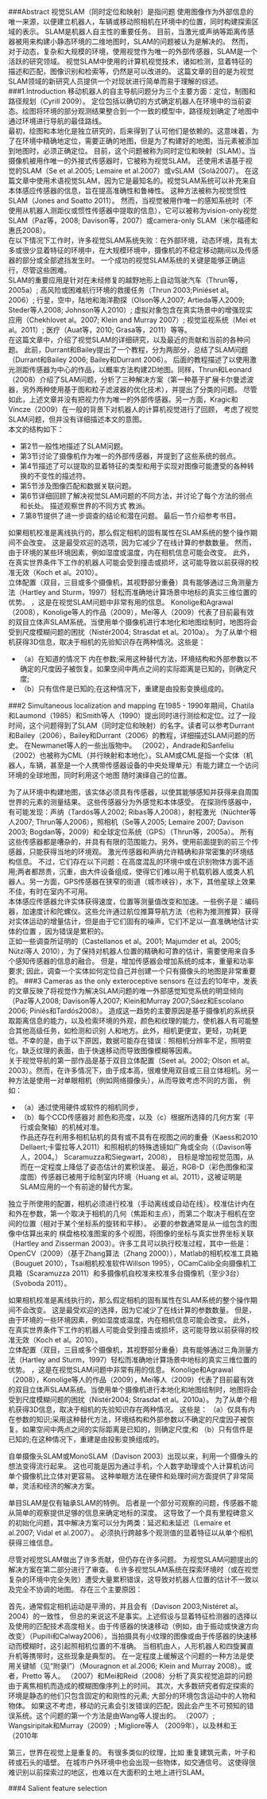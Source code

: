 ###Abstract
视觉SLAM（同时定位和映射）是指问题
使用图像作为外部信息的唯一来源，以便建立机器人，车辆或移动照相机在环境中的位置，同时构建探索区域的表示。
SLAM是机器人自主性的重要任务。
目前，当激光或声纳等距离传感器被用来构建小静态环境的二维地图时，SLAM的问题被认为是解决的。
然而，对于动态，复杂和大规模的环境，使用视觉作为唯一的外部传感器，SLAM是一个活跃的研究领域。
视觉SLAM中使用的计算机视觉技术，诸如检测，显着特征的描述和匹配，图像识别和检索等，仍然是可以改进的。
这篇文章的目的是为视觉SLAM领域的新研究人员提供一个对现状进行简单而易于理解的综述。
###1.Introduction
移动机器人的自主导航问题分为三个主要方面：定位，制图和路径规划（Cyrill 2009）。
定位包括以确切的方式确定机器人在环境中的当前姿态。绘图将环境的部分观测结果整合到一个一致的模型中，路径规划确定了地图中通过环境进行导航的最佳路线。   
最初，绘图和本地化是独立研究的，后来得到了认可他们是依赖的。这意味着，为了在环境中精确地定位，需要正确的地图，但是为了构建好的地图，当元素被添加到地图时，必须正确定位。
目前，这个问题被称为同时定位和映射（SLAM）。当摄像机被用作唯一的外接式传感器时，它被称为视觉SLAM。
还使用术语基于视觉的SLAM（Se et al.2005; Lemaire et al.2007）或vSLAM（Solà2007）。
在这篇文章中使用术语视觉SLAM，因为它是最知名的。视觉SLAM系统可以补充来自本体感应传感器的信息，旨在提高准确性和鲁棒性。
这种方法被称为视觉惯性SLAM（Jones and Soatto 2011）。
然而，当视觉被用作唯一的感知系统时（不使用从机器人测距仪或惯性传感器中提取的信息），它可以被称为vision-only视觉SLAM（Paz等，2008; Davison等，2007）或camera-only SLAM（米尔福德和惠氏2008）。  
在以下情况下工作时，许多视觉SLAM系统失败：在外部环境，动态环境，具有太多或很少显着特征的环境中，在大规模环境中，摄像机的不稳定移动期间以及传感器的部分或全部遮挡发生时。
一个成功的视觉SLAM系统的关键是能够正确运行，尽管这些困难。  
SLAM的重要应用是针对在未经修复的越野地形上自动驾驶汽车（Thrun等，2005a）; 高风险或困难航行环境的救援任务（Thrun 2003;Piniéset al。2006）;
行星，空中，陆地和海洋勘探（Olson等人2007; Artieda等人2009; Steder等人2008; Johnson等人2010）;
虚拟对象包含在真实场景中的增强现实应用（Chekhlovet al。2007; Klein and Murray 2007）; 视觉监视系统（Mei et al。2011）;
医疗（Auat等，2010; Grasa等，2011）等等。  
在这篇文章中，介绍了视觉SLAM的详细研究，以及最近的贡献和当前的各种问题。
此前，Durrant和Bailey提出了一个教程，分为两部分，总结了SLAM问题（Durrant和Bailey 2006; Bailey和Durrant 2006）。
后面的教程描述了以使用激光测距传感器为中心的作品，以概率方法构建2D地图。同样，Thrun和Leonard（2008）介绍了SLAM问题，分析了三种解决方案（第一种基于扩展卡尔曼滤波器，另外两种使用基于图和粒子滤波器的优化技术），并提出了分类的问题。
尽管如此，上述文章并没有把视力作为唯一的外部传感器。另一方面，Kragic和Vincze（2009）在一般的背景下对机器人的计算机视觉进行了回顾，
考虑了视觉SLAM问题，但并没有详细描述本文的意图。  
本文的结构如下：
* 第2节一般性地描述了SLAM问题。
* 第3节讨论了摄像机作为唯一的外部传感器，并提到了这些系统的弱点。
* 第4节描述了可以提取的显着特征的类型和用于实现对图像可能遭受的各种转换的不变性的描述符。
* 第5节涉及图像匹配和数据关联问题。
* 第6节详细回顾了解决视觉SLAM问题的不同方法，并讨论了每个方法的弱点和长处。 描述观察世界的不同方式
教派。
* 7.第8节提供了进一步调查的结论和潜在问题。 最后一节介绍参考书目。



如果相机校准是离线执行的，那么假定相机的固有属性在SLAM系统的整个操作期间不会改变。
这是最受欢迎的选项，因为它减少了在线计算的参数数量。
然而，由于环境的某些环境因素，例如湿度或温度，内在相机信息可能会改变。 此外，在真实世界条件下工作的机器人可能会受到撞击或损坏，这可能导致以前获得的校准无效（Koch et al。2010）。  
立体配置（双目，三目或多个摄像机，其视野部分重叠）具有能够通过三角测量方法（Hartley and Sturm，1997）轻松而准确地计算场景中地标的真实三维位置的优势。 ，这是在视觉SLAM问题中非常有用的信息。 Konolige和Agrawal（2008），Konolige等人的作品（2009），Mei等人（2009）代表了目前最有效的双目立体声SLAM系统。当使用单个摄像机进行本地化和地图绘制时，地图将会受到尺度模糊问题的困扰（Nistér2004; Strasdat et al。2010a）。
为了从单个相机获得3D信息，取决于相机的先验知识存在两种情况。这些是：
* （a）在知道的情况下
内在参数;采用这种替代方法，环境结构和外部参数以不确定的尺度因子被恢复。如果空间中两点之间的实际距离是已知的，则确定尺度;
* （b）只有信件是已知的;在这种情况下，重建是由投影变换组成的。

###2 Simultaneous localization and mapping
在1985 - 1990年期间，Chatila和Laumond（1985）和Smith等人（1990）提出同时进行测绘和定位。过了一段时间，这个问题得到了SLAM（同时定位和映射）的名字。读者可以参考Durrant和Bailey（2006），Bailey和Durrant（2006）的教程，详细描述SLAM问题的历史。
在Newmanet等人的一些出版物中。 （2002），Andrade和Sanfeliu（2002）也被称为CML（并行映射和本地化）。SLAM或CML是指一个实体（机器人，车辆，甚至是一个人携带传感器设备的中央处理单元）有能力建立一个访问环境的全球地图，同时利用这个地图 随时演绎自己的位置。

为了从环境中构建地图，该实体必须具有传感器，以使其能够感知并获得来自周围世界的元素的测量结果。
这些传感器分为外感觉和本体感受。
在探测传感器中，有可能发现：声纳（Tardós等人2002; Ribas等人2008），射程激光（Nüchter等人2007; Thrun等人2006），照相机（Se等人2005; Lemaire 2007; Davison 2003; Bogdan等，2009）和全球定位系统（GPS）（Thrun等，2005a）。
所有这些传感器都是嘈杂的，并具有有限的范围能力。另外，使用前面提到的前三个传感器，只能获得当地的环境观。
激光传感器和声纳允许精确和非常密集的环境结构信息。
不过，它们存在以下问题：在高度混乱的环境中或在识别物体方面不适用;两者都昂贵，沉重，由大件设备组成，使得它们难以用于机载机器人或类人机器人。另一方面，GPS传感器在狭窄的街道（城市峡谷），水下，其他星球上效果不佳，有时在室内不可用。  
本体感应传感器允许实体获得速度，位置等测量值改变和加速。一些例子是：编码器，加速度计和陀螺仪。这些允许通过航位推算导航方法（也称为推测推算）获得对实体运动的增量估计，但是由于它们固有的噪声，它们不足以一直准确地估计实体的位置 ，因为错误是累积的。   
正如一些调查所证明的（Castellanos et al。2001; Majumder et al。2005; Nützi等人 2010），为了保持对机器人位置的精确和可靠的估计，需要使用来自多个感知传感器的信息的融合。 但是，增加传感器会增加系统的成本，重量和功率要求; 因此，调查一个实体如何定位自己并创建一个只有摄像头的地图是非常重要的。
###3 Cameras as the only exteroceptive sensors
在过去的10年中，发表的文章反映了将视觉作为解决SLAM问题的唯一外部感觉知觉系统的明显倾向（Paz等人2008; Davison等人2007; Klein和Murray 2007;Sáez和Escolano 2006; Piniés和Tardós2008）。
造成这一趋势的主要原因是基于摄像机的系统获取距离信息的能力，以及检索环境的外观，颜色和纹理的能力，使机器人有可能整合其他高级任务，如检测和识别 人和地方。此外，相机更便宜，更轻，功耗更低。不幸的是，由于以下原因，数据可能存在错误：照相机分辨率不足，照明变化，缺乏纹理的表面，由于快速移动而导致图像模糊等因素。  
关于视觉导航的第一部作品是基于双目立体配置（Seet al。2002; Olson et al。2003）。然而，在许多情况下，由于成本高，很难使用双目或三目立体相机。另一种方法是使用一对单眼相机（例如网络摄像头），从而导致考虑不同的方面，
例如：
* （a）通过使用硬件或软件的相机同步，
* （b）每个CCD传感器对 颜色和亮度，以及（c）根据所选择的几何方案（平行或会聚轴）的机械对准。  
作品还存在利用多相机钻机的具有或不具有在视图之间的重叠（Kaess和2010 Dellaert;卡雷拉等人2011）和照相机的特殊透镜如广角或全向（（Davison等人，2004。） Scaramuzza和Siegwart，2008），
目标是增加视觉范围，从而在一定程度上降低了姿态估计的累积误差。
最近，RGB-D（彩色图像和深度图）传感器已被用于绘制室内环境（Huang et al。2011），这被证明是SLAM应用的一个有前途的替代方案。

独立于所使用的配置，相机必须进行校准（手动离线或自动在线）。校准估计内在和外在参数，第一个取决于相机的几何（焦距和主点），而第二个取决于相机在空间的位置（相对于某个坐标系的旋转和平移）。
必要的参数通常是从一组包含的图像中估算出来的
棋盘格校准图案的多个视图，将图像的坐标与真实世界坐标关联（Hartley and Zisserman 2003）。许多工具可以执行校准过程，其中一些是：OpenCV（2009）（基于Zhang算法（Zhang 2000）），Matlab的相机校准工具箱（Bouguet 2010），Tsai相机校准软件Willson 1995），OCamCalib全向摄像机工具箱（Scaramuzza 2011）和多摄像机自校准来校准多台摄像机（至少3台）（Svoboda 2011）。  

如果相机校准是离线执行的，那么假定相机的固有属性在SLAM系统的整个操作期间不会改变。
这是最受欢迎的选择，因为它减少了在线计算的参数数量。
但是，由于环境的一些环境因素，例如湿度或温度，内在相机信息可能会改变。
此外，在真实世界条件下工作的机器人可能会受到撞击或损坏，这可能导致以前获得的校准无效（Koch et al。2010）。  
立体配置（双目，三目或多个摄像机，其视野部分重叠）具有能够通过三角测量方法（Hartley and Sturm，1997）轻松而准确地计算场景中地标的真实三维位置的优势。 ，这是在视觉SLAM问题中非常有用的信息。
Konolige和Agrawal（2008），Konolige等人的作品（2009），Mei等人（2009）代表了目前最有效的双目立体声SLAM系统。当使用单个摄像机进行本地化和地图绘制时，地图将会受到尺度模糊问题的困扰（Nistér2004; Strasdat et al。2010a）。
为了从单个相机获得3D信息，取决于相机的先验知识存在两种情况。
这些是：
 （a）仅具有内在参数的知识;采用这种替代方法，环境结构和外部参数以不确定的尺度因子被恢复。如果空间中两点之间的实际距离是已知的，则确定尺度;和
 （b）只有信件是已知的;在这种情况下，重建是由投影变换组成的。
 
 自单摄像头SLAM或MonoSLAM（Davison 2003）出现以来，利用一个摄像头的想法变得流行起来。 这也可能是因为通过手机，个人数字助理或个人计算机访问单个摄像机比立体对更容易。 
 这种单眼方法在硬件和处理时间方面提供了非常简单，灵活和经济的解决方案。

单目SLAM是仅有轴承SLAM的特例。
后者是一个部分可观察的问题，传感器不能从简单的观察提供足够的信息来确定地标的深度。 这导致了一个具有里程碑意义的初始化问题，其中解决方案可以分为两类：延迟和未延迟（Lemaire et al.2007; Vidal et al.2007）。 
必须执行跨越多个观测值的显着特征以从单个相机获得三维信息。

尽管对视觉SLAM做出了许多贡献，但仍存在许多问题。 为视觉SLAM问题提出的解决方案在第二部分进行了审查。 6.许多视觉SLAM系统在探索环境时（或在视觉复杂的环境中完全失败）遭受大量累积错误，这导致对机器人位置的估计不一致以及完全不协调的地图。
存在三个主要原因：

首先，通常假定相机运动是平滑的，并且会有（Davison 2003;Nistéret al。2004）的一致性，
但总的来说这不是事实。上述假设与显着特征检测器的选择以及使用的匹配技术高度相关。由于传感器的快速移动（例如，由于振动或快速方向改变）（Pupilli和Calway2006），当拍摄具有小纹理的图像或由于传感器的快速移动而模糊时，这引起照相机位置的不准确。
当相机由人，人形机器人和四旋翼直升机等携带时，这些现象是典型的。
在一定程度上缓解这个问题的一种方法是使用关键帧（见“附录I”）（Mouragnon et al.2006; Klein and Murray 2008）。或者，Pretto
等人。 （2007）和Mei和Reid（2008）分析了真实视觉追踪的问题由于离焦相机而造成的模糊图像序列上的时间。
其次，大多数研究者假定探索的环境是静态的他们只包含固定的和刚性的元素; 大部分的环境包含运动中的人物和物体。 如果这不考虑，移动的元素会引发错误的匹配，因此会产生不可预知的错误系统。这个问题的第一个方法是由Wang等人提出的。 
（2007）; Wangsiripitak和Murray（2009）; Migliore等人 （2009年），以及林和王（2010年

第三，世界在视觉上是重复的。 有很多类似的纹理，比如
重复建筑元素，叶子和砖或石头的墙壁。 在城市户外环境中也会出现一些物体，如交通信号。
这使得很难识别以前探索过的地区，也难以在大面积的土地上进行SLAM。

###4 Salient feature selection